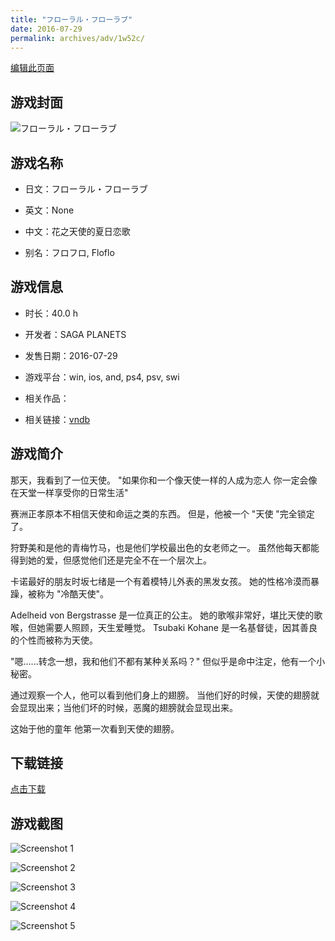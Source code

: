 ```yaml
---
title: "フローラル・フローラブ"
date: 2016-07-29
permalink: archives/adv/1w52c/
---
```

[编辑此页面](https://github.com/ACG-3/ADV3-source/blob/main/source/_posts/%E3%83%95%E3%83%AD%E3%83%BC%E3%83%A9%E3%83%AB%E3%83%BB%E3%83%95%E3%83%AD%E3%83%BC%E3%83%A9%E3%83%96.md)

## 游戏封面

![フローラル・フローラブ](https://pan.timero.xyz/d/onedrive/img_lib_001/%E3%83%95%E3%83%AD%E3%83%BC%E3%83%A9%E3%83%AB%E3%83%BB%E3%83%95%E3%83%AD%E3%83%BC%E3%83%A9%E3%83%96_cover.avif)


## 游戏名称

- 日文：フローラル・フローラブ
- 英文：None
- 中文：花之天使的夏日恋歌

- 别名：フロフロ, Floflo


## 游戏信息

- 时长：40.0 h
- 开发者：SAGA PLANETS
- 发售日期：2016-07-29
- 游戏平台：win, ios, and, ps4, psv, swi
- 相关作品：

- 相关链接：[vndb](https://vndb.org/v18842)


## 游戏简介

那天，我看到了一位天使。
"如果你和一个像天使一样的人成为恋人 你一定会像在天堂一样享受你的日常生活"

赛洲正孝原本不相信天使和命运之类的东西。
但是，他被一个 "天使 "完全锁定了。

狩野美和是他的青梅竹马，也是他们学校最出色的女老师之一。
虽然他每天都能得到她的爱，但感觉他们还是完全不在一个层次上。

卡诺最好的朋友时坂七绪是一个有着模特儿外表的黑发女孩。
她的性格冷漠而暴躁，被称为 "冷酷天使"。

Adelheid von Bergstrasse 是一位真正的公主。
她的歌喉非常好，堪比天使的歌喉，但她需要人照顾，天生爱睡觉。
Tsubaki Kohane 是一名基督徒，因其善良的个性而被称为天使。

"嗯......转念一想，我和他们不都有某种关系吗？"
但似乎是命中注定，他有一个小秘密。

通过观察一个人，他可以看到他们身上的翅膀。
当他们好的时候，天使的翅膀就会显现出来；当他们坏的时候，恶魔的翅膀就会显现出来。

这始于他的童年
他第一次看到天使的翅膀。




## 下载链接

[点击下载](https://pan.timero.xyz/onedrive/adv_lib_001/%E3%83%95%E3%83%AD%E3%83%BC%E3%83%A9%E3%83%AB%E3%83%BB%E3%83%95%E3%83%AD%E3%83%BC%E3%83%A9%E3%83%96)


## 游戏截图


![Screenshot 1](https://pan.timero.xyz/d/onedrive/img_lib_001/%E3%83%95%E3%83%AD%E3%83%BC%E3%83%A9%E3%83%AB%E3%83%BB%E3%83%95%E3%83%AD%E3%83%BC%E3%83%A9%E3%83%96_Screenshot_1.avif)

![Screenshot 2](https://pan.timero.xyz/d/onedrive/img_lib_001/%E3%83%95%E3%83%AD%E3%83%BC%E3%83%A9%E3%83%AB%E3%83%BB%E3%83%95%E3%83%AD%E3%83%BC%E3%83%A9%E3%83%96_Screenshot_2.avif)

![Screenshot 3](https://pan.timero.xyz/d/onedrive/img_lib_001/%E3%83%95%E3%83%AD%E3%83%BC%E3%83%A9%E3%83%AB%E3%83%BB%E3%83%95%E3%83%AD%E3%83%BC%E3%83%A9%E3%83%96_Screenshot_3.avif)

![Screenshot 4](https://pan.timero.xyz/d/onedrive/img_lib_001/%E3%83%95%E3%83%AD%E3%83%BC%E3%83%A9%E3%83%AB%E3%83%BB%E3%83%95%E3%83%AD%E3%83%BC%E3%83%A9%E3%83%96_Screenshot_4.avif)

![Screenshot 5](https://pan.timero.xyz/d/onedrive/img_lib_001/%E3%83%95%E3%83%AD%E3%83%BC%E3%83%A9%E3%83%AB%E3%83%BB%E3%83%95%E3%83%AD%E3%83%BC%E3%83%A9%E3%83%96_Screenshot_5.avif)

